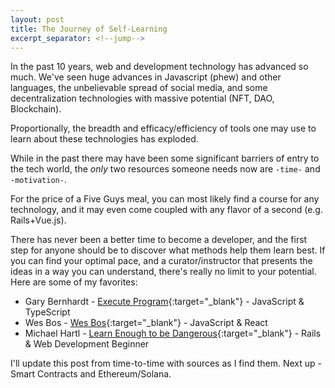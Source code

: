 ```yaml
---
layout: post
title: The Journey of Self-Learning
excerpt_separator: <!--jump-->
---
```


In the past 10 years, web and development technology has advanced so much.
We've seen huge advances in Javascript (phew) and other languages, the unbelievable spread of social
media, and some decentralization technologies with massive potential (NFT, DAO, Blockchain).

Proportionally, the breadth and efficacy/efficiency of tools one may use to learn
about these technologies has exploded.
<!--jump-->
While in the past there may have been some significant barriers of entry to the 
tech world, the _only_ two resources someone needs now are ``-time-`` and ``-motivation-``.

For the price of a Five Guys meal, you can most likely find a course for any
technology, and it may even come coupled with any flavor of a second (e.g. Rails+Vue.js).


There has never been a better time to become a developer, and the first step for
anyone should be to discover what methods help them learn best. If you can find
your optimal pace, and a curator/instructor that presents the ideas in a way you
can understand, there's really no limit to your potential. Here are some of my favorites:

* Gary Bernhardt - [Execute Program](https://executeprogram.com){:target="_blank"} - JavaScript & TypeScript
* Wes Bos - [Wes Bos](https://wesbos.com/){:target="_blank"} - JavaScript & React
* Michael Hartl - [Learn Enough to be Dangerous](https://www.learnenough.com){:target="_blank"} - Rails & Web Development Beginner

I'll update this post from time-to-time with sources as I find them. Next up - 
Smart Contracts and Ethereum/Solana.
